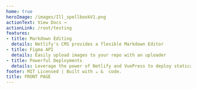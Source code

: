 ```yaml
---
home: true
heroImage: /images/Ill_spellbookV1.png
actionText: View Docs →
actionLink: /root/testing
features:
- title: Markdown Editing
  details: Netlify's CMS provides a flexible Markdown Editor
- title: Figma API
  details: Easily upload images to your repo with an uploader
- title: Powerful Deployments
  details: Leverage the power of Netlify and VuePress to deploy statically
footer: MIT Licensed | Built with ☕️ &  code.
title: FRONT PAGE
---
```

